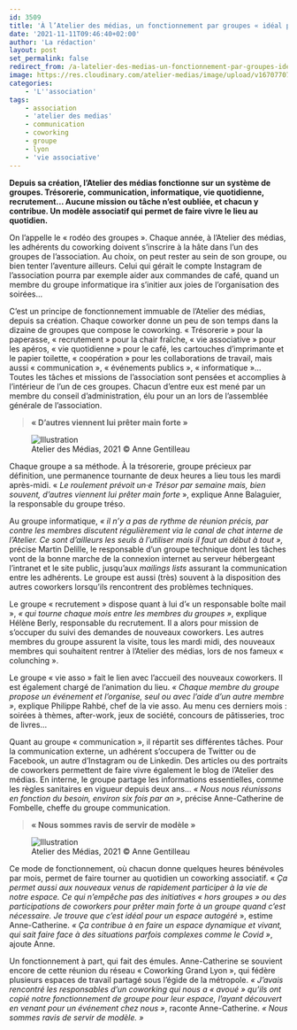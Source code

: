 ```yaml
---
id: 3509
title: 'À l’Atelier des médias, un fonctionnement par groupes « idéal pour un espace autogéré »'
date: '2021-11-11T09:46:40+02:00'
author: 'La rédaction'
layout: post
set_permalink: false
redirect_from: /a-latelier-des-medias-un-fonctionnement-par-groupes-ideal-pour-un-espace-autogere/
image: https://res.cloudinary.com/atelier-medias/image/upload/v1670770720/blog/cuhmh9itzaas8c0vlgld.jpg
categories:
    - 'L''association'
tags:
    - association
    - 'atelier des medias'
    - communication
    - coworking
    - groupe
    - lyon
    - 'vie associative'
---
```


**Depuis sa création, l’Atelier des médias fonctionne sur un système de groupes. Trésorerie, communication, informatique, vie quotidienne, recrutement… Aucune mission ou tâche n’est oubliée, et chacun y contribue. Un modèle associatif qui permet de faire vivre le lieu au quotidien.**

On l’appelle le « rodéo des groupes ». Chaque année, à l’Atelier des médias, les adhérents du coworking doivent s’inscrire à la hâte dans l’un des groupes de l’association. Au choix, on peut rester au sein de son groupe, ou bien tenter l’aventure ailleurs. Celui qui gérait le compte Instagram de l’association pourra par exemple aider aux commandes de café, quand un membre du groupe informatique ira s’initier aux joies de l’organisation des soirées…

C’est un principe de fonctionnement immuable de l’Atelier des médias, depuis sa création. Chaque coworker donne un peu de son temps dans la dizaine de groupes que compose le coworking. « Trésorerie » pour la paperasse, « recrutement » pour la chair fraîche, « vie associative » pour les apéros, « vie quotidienne » pour le café, les cartouches d’imprimante et le papier toilette, « coopération » pour les collaborations de travail, mais aussi « communication », « événements publics », « informatique »… Toutes les tâches et missions de l’association sont pensées et accomplies à l’intérieur de l’un de ces groupes. Chacun d’entre eux est mené par un membre du conseil d’administration, élu pour un an lors de l’assemblée générale de l’association.

> **« D’autres viennent lui prêter main forte »**

<figure class="wp-block-image"><img src="https://res.cloudinary.com/atelier-medias/image/upload/v1670770722/blog/xlkxzvsrrsncbqtwd5dp.jpg" alt="Illustration"><figcaption> Atelier des Médias, 2021 © Anne Gentilleau </figcaption></figure>

Chaque groupe a sa méthode. À la trésorerie, groupe précieux par définition, une permanence tournante de deux heures a lieu tous les mardi après-midi. « *Le roulement prévoit un·e Trésor par semaine mais, bien souvent, d’autres viennent lui prêter main forte* », explique Anne Balaguier, la responsable du groupe tréso.

Au groupe informatique, *« il n’y a pas de rythme de réunion précis, par contre les membres discutent régulièrement via le canal de chat interne de l’Atelier. Ce sont d’ailleurs les seuls à l’utiliser mais il faut un début à tout »,* précise Martin Delille, le responsable d’un groupe technique dont les tâches vont de la bonne marche de la connexion internet au serveur hébergeant l’intranet et le site public, jusqu’aux *mailings lists* assurant la communication entre les adhérents. Le groupe est aussi (très) souvent à la disposition des autres coworkers lorsqu’ils rencontrent des problèmes techniques.

Le groupe « recrutement » dispose quant à lui d’« un responsable boîte mail », *« qui tourne chaque mois entre les membres du groupes »*, explique Hélène Berly, responsable du recrutement. Il a alors pour mission de s’occuper du suivi des demandes de nouveaux coworkers. Les autres membres du groupe assurent la visite, tous les mardi midi, des nouveaux membres qui souhaitent rentrer à l’Atelier des médias, lors de nos fameux « colunching ».

Le groupe « vie asso » fait le lien avec l’accueil des nouveaux coworkers. Il est également chargé de l’animation du lieu. *« Chaque membre du groupe propose un événement et l’organise, seul ou avec l’aide d’un autre membre »*, explique Philippe Rahbé, chef de la vie asso. Au menu ces derniers mois : soirées à thèmes, after-work, jeux de société, concours de pâtisseries, troc de livres…

Quant au groupe « communication », il répartit ses différentes tâches. Pour la communication externe, un adhérent s’occupera de Twitter ou de Facebook, un autre d’Instagram ou de Linkedin. Des articles ou des portraits de coworkers permettent de faire vivre également le blog de l’Atelier des médias. En interne, le groupe partage les informations essentielles, comme les règles sanitaires en vigueur depuis deux ans… *« Nous nous réunissons en fonction du besoin, environ six fois par an »*, précise Anne-Catherine de Fombelle, cheffe du groupe communication.

> **« Nous sommes ravis de servir de modèle »**

<figure class="wp-block-image"><img src="https://res.cloudinary.com/atelier-medias/image/upload/v1670770724/blog/ihbuecmsjiulpd634jsq.jpg" alt="Illustration"><figcaption> Atelier des Médias, 2021 © Anne Gentilleau </figcaption></figure>

Ce mode de fonctionnement, où chacun donne quelques heures bénévoles par mois, permet de faire tourner au quotidien un coworking associatif. « *Ça permet aussi aux nouveaux venus de rapidement participer à la vie de notre espace. Ce qui n’empêche pas des initiatives « hors groupes » ou des participations de coworkers pour prêter main forte à un groupe quand c’est nécessaire. Je trouve que c’est idéal pour un espace autogéré* », estime Anne-Catherine. *« Ça contribue à en faire un espace dynamique et vivant, qui sait faire face à des situations parfois complexes comme le Covid »*, ajoute Anne.

Un fonctionnement à part, qui fait des émules. Anne-Catherine se souvient encore de cette réunion du réseau « Coworking Grand Lyon », qui fédère plusieurs espaces de travail partagé sous l’égide de la métropole. *« J’avais rencontré les responsables d’un coworking qui nous a « avoué » qu’ils ont copié notre fonctionnement de groupe pour leur espace, l’ayant découvert en venant pour un événement chez nous »*, raconte Anne-Catherine. *« Nous sommes ravis de servir de modèle. »*
